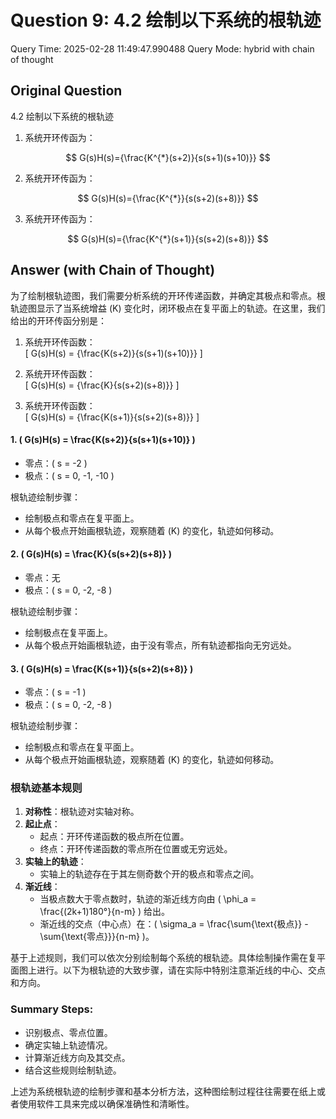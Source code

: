 # Question 9: 4.2 绘制以下系统的根轨迹

Query Time: 2025-02-28 11:49:47.990488
Query Mode: hybrid with chain of thought

## Original Question
4.2 绘制以下系统的根轨迹  

1. 系统开环传函为：  

$$
G(s)H(s)={\frac{K^{*}(s+2)}{s(s+1)(s+10)}}
$$  

2. 系统开环传函为：  

$$
G(s)H(s)={\frac{K^{*}}{s(s+2)(s+8)}}
$$  

3. 系统开环传函为：  

$$
G(s)H(s)={\frac{K^{*}(s+1)}{s(s+2)(s+8)}}
$$

## Answer (with Chain of Thought)
为了绘制根轨迹图，我们需要分析系统的开环传递函数，并确定其极点和零点。根轨迹图显示了当系统增益 \(K\) 变化时，闭环极点在复平面上的轨迹。在这里，我们给出的开环传函分别是：

1. 系统开环传函数：  
   \[
   G(s)H(s) = {\frac{K(s+2)}{s(s+1)(s+10)}}
   \]

2. 系统开环传函数：  
   \[
   G(s)H(s) = {\frac{K}{s(s+2)(s+8)}}
   \]

3. 系统开环传函数：  
   \[
   G(s)H(s) = {\frac{K(s+1)}{s(s+2)(s+8)}}
   \]

#### 1. \( G(s)H(s) = \frac{K(s+2)}{s(s+1)(s+10)} \)

- 零点：\( s = -2 \)
- 极点：\( s = 0, -1, -10 \)

根轨迹绘制步骤：
- 绘制极点和零点在复平面上。
- 从每个极点开始画根轨迹，观察随着 \(K\) 的变化，轨迹如何移动。

#### 2. \( G(s)H(s) = \frac{K}{s(s+2)(s+8)} \)

- 零点：无
- 极点：\( s = 0, -2, -8 \)

根轨迹绘制步骤：
- 绘制极点在复平面上。
- 从每个极点开始画根轨迹，由于没有零点，所有轨迹都指向无穷远处。

#### 3. \( G(s)H(s) = \frac{K(s+1)}{s(s+2)(s+8)} \)

- 零点：\( s = -1 \)
- 极点：\( s = 0, -2, -8 \)

根轨迹绘制步骤：
- 绘制极点和零点在复平面上。
- 从每个极点开始画根轨迹，观察随着 \(K\) 的变化，轨迹如何移动。

### 根轨迹基本规则

1. **对称性**：根轨迹对实轴对称。
2. **起止点**：
   - 起点：开环传递函数的极点所在位置。
   - 终点：开环传递函数的零点所在位置或无穷远处。
3. **实轴上的轨迹**：
   - 实轴上的轨迹存在于其左侧奇数个开的极点和零点之间。
4. **渐近线**：
   - 当极点数大于零点数时，轨迹的渐近线方向由 \( \phi_a = \frac{(2k+1)180°}{n-m} \) 给出。
   - 渐近线的交点（中心点）在：\( \sigma_a = \frac{\sum{\text{极点}} - \sum{\text{零点}}}{n-m} \)。

基于上述规则，我们可以依次分别绘制每个系统的根轨迹。具体绘制操作需在复平面图上进行。以下为根轨迹的大致步骤，请在实际中特别注意渐近线的中心、交点和方向。

### Summary Steps:
- 识别极点、零点位置。
- 确定实轴上轨迹情况。
- 计算渐近线方向及其交点。
- 结合这些规则绘制轨迹。

上述为系统根轨迹的绘制步骤和基本分析方法，这种图绘制过程往往需要在纸上或者使用软件工具来完成以确保准确性和清晰性。